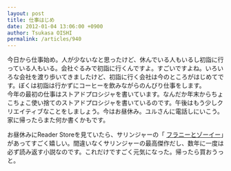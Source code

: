 ```yaml
---
layout: post
title: 仕事はじめ
date: 2012-01-04 13:06:00 +0900
author: Tsukasa OISHI
permalink: /articles/940
---
```



今日から仕事始め。人が少ないなと思ったけど、休んでいる人もいるし初詣に行っている人もいる。会社ぐるみで初詣に行くんですよ。すごいですよね。いろいろな会社を渡り歩いてきましたけど、初詣に行く会社は今のところがはじめてです。ぼくは初詣は行かずにコーヒーを飲みながらのんびり仕事をします。  
今年の最初の仕事はストアドプロシジャを書いています。なんだか年末からちょこちょこ使い捨てのストアドプロシジャを書いているのです。午後はもう少しクリエイティブなことをしましょう。今はお昼休み。ユルさんに電話しにいこう。家に帰ったらまた何か書くかもです。  

お昼休みにReader Storeを見ていたら、サリンジャーの「 [フラニーとゾーイー](http://ebookstore.sony.jp/item/BT000012234900100101/)」があってすごく嬉しい。間違いなくサリンジャーの最高傑作だし、数年に一度は必ず読み返す小説なのです。これだけですごく元気になった。帰ったら買おうっと。  

